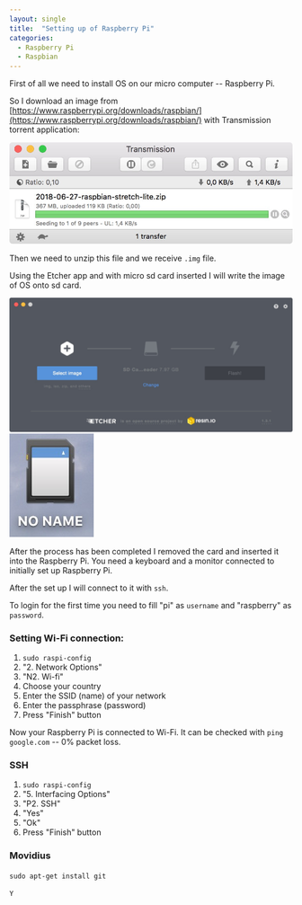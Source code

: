 ```yaml
---
layout: single
title:  "Setting up of Raspberry Pi"
categories:
  - Raspberry Pi
  - Raspbian
---
```


First of all we need to install OS on our micro computer -- Raspberry Pi.

So I download an image from [https://www.raspberrypi.org/downloads/raspbian/](https://www.raspberrypi.org/downloads/raspbian/) with Transmission torrent application:

![alt](setting-rasp/torrent.jpg)

Then we need to unzip this file and we receive `.img` file.

Using the Etcher app and with micro sd card inserted I will write the image of OS onto sd card.

![alt](setting-rasp/etcher.jpg)
![alt](setting-rasp/sdcard.jpg)

After the process has been completed I removed the card and inserted it into the Raspberry Pi. You need a keyboard and a monitor connected to initially set up Raspberry Pi.

After the set up I will connect to it with `ssh`.

To login for the first time you need to fill "pi" as `username` and "raspberry" as `password`.

### Setting Wi-Fi connection:

1. `sudo raspi-config`
2. "2. Network Options"
3. "N2. Wi-fi"
4. Choose your country
5. Enter the SSID (name) of your network
6. Enter the passphrase (password)
7. Press "Finish" button

Now your Raspberry Pi is connected to Wi-Fi. It can be checked with `ping google.com` -- 0% packet loss.


### SSH

1. `sudo raspi-config`
2. "5. Interfacing Options"
3. "P2. SSH"
4. "Yes"
5. "Ok"
6. Press "Finish" button



### Movidius

`sudo apt-get install git`

`Y`
